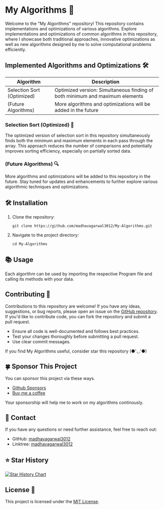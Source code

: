 # My Algorithms 🧮

Welcome to the "My Algorithms" repository! This repository contains implementations and optimizations of various algorithms. Explore implementations and optimizations of common algorithms in this repository, where I showcase both traditional approaches, innovative optimizations as well as new algorithms designed by me to solve computational problems efficiently.

## Implemented Algorithms and Optimizations 🛠️

| Algorithm           | Description                                                                 |
|---------------------|-----------------------------------------------------------------------------|
| Selection Sort (Optimized) | Optimized version: Simultaneous finding of both minimum and maximum elements |
| (Future Algorithms) | More algorithms and optimizations will be added in the future               |

### Selection Sort (Optimized) 🚀

The optimized version of selection sort in this repository simultaneously finds both the minimum and maximum elements in each pass through the array. This approach reduces the number of comparisons and potentially improves sorting efficiency, especially on partially sorted data.

### (Future Algorithms) 🔍

More algorithms and optimizations will be added to this repository in the future. Stay tuned for updates and enhancements to further explore various algorithmic techniques and optimizations.

## 🛠️ Installation

1. Clone the repository:
   ```
   git clone https://github.com/madhavagarwal3012/My-Algorithms.git
   ```

2. Navigate to the project directory:
   ```
   cd My-Algorithms
   ```

## 📚 Usage

Each algorithm can be used by importing the respective Program file and calling its methods with your data.

## Contributing 🤝

Contributions to this repository are welcome! If you have any ideas, suggestions, or bug reports, please open an issue on the [GitHub repository](https://github.com/madhavagarwal3012/My-Algorithms/issues). If you'd like to contribute code, you can fork the repository and submit a pull request.

- Ensure all code is well-documented and follows best practices.
- Test your changes thoroughly before submitting a pull request.
- Use clear commit messages.

If you find My Algorithms useful, consider star this repository (●'◡'●)

## 🍀 Sponsor This Project

You can sponsor this project via these ways.

+ [Github Sponsors](https://github.com/sponsors/madhavagarwal3012)
+ [Buy me a coffee](https://buymeacoffee.com/madhavagarwal3012)

Your sponsorship will help me to work on my algorithms continously.

## 📧 Contact

If you have any questions or need further assistance, feel free to reach out:

- GitHub: [madhavagarwal3012](https://github.com/madhavagarwal3012)
- Linktree: [madhavagarwal3012](https://linktr.ee/madhavagarwal3012)

## ⭐ Star History

[![Star History Chart](https://api.star-history.com/svg?repos=madhavagarwal3012/My-Algorithms&type=Date)](https://star-history.com/#madhavagarwal3012/My-Algorithms&Date)

## License 📄

This project is licensed under the [MIT License](LICENSE).
